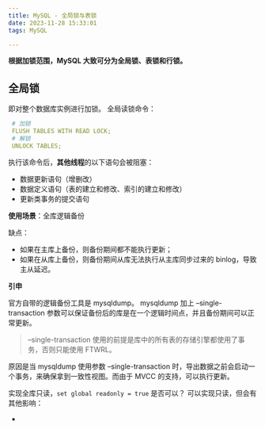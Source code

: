 ```yaml
---
title: MySQL - 全局锁与表锁
date: 2023-11-28 15:33:01
tags: MySQL

---
```


**根据加锁范围，MySQL 大致可分为全局锁、表锁和行锁。**

## 全局锁

即对整个数据库实例进行加锁。
全局读锁命令：

```yaml
 # 加锁
 FLUSH TABLES WITH READ LOCK;
 # 解锁
 UNLOCK TABLES;
```
     
执行该命令后，**其他线程**的以下语句会被阻塞：

 - 数据更新语句（增删改）
 - 数据定义语句（表的建立和修改、索引的建立和修改）
 - 更新类事务的提交语句

**使用场景**：全库逻辑备份

缺点：

- 如果在主库上备份，则备份期间都不能执行更新；
- 如果在从库上备份，则备份期间从库无法执行从主库同步过来的 binlog，导致主从延迟。

**引申**

官方自带的逻辑备份工具是 mysqldump。
mysqldump 加上 –single-transaction  参数可以保证备份后的库是在一个逻辑时间点，并且备份期间可以正常更新。

> –single-transaction 使用的前提是库中的所有表的存储引擎都使用了事务，否则只能使用 FTWRL。

原因是当 mysqldump 使用参数 –single-transaction 时，导出数据之前会启动一个事务，来确保拿到一致性视图。而由于 MVCC 的支持，可以执行更新。

实现全库只读，`set global readonly = true` 是否可以？
可以实现只读，但会有其他影响：

- 
<!--stackedit_data:
eyJoaXN0b3J5IjpbLTczOTEyMzg1OSwtNDU5Njk5MTgyLDE5Nj
MyOTQ4NjUsMTQ0NjAxMTg3LDE5NjMyOTQ4NjUsLTEzMTIyOTQz
LC05OTkzNDAxMDgsLTY2MDM3Nzk4NywtMjk0ODAyNDksLTYwOD
U0NzgzNywxMDQ2MTEzNjM3LDEyNTE0Mzc0MzYsMjA2ODg0Njk3
NSwtNTE0MDk2ODMxLDE5OTEwNDM0MjcsLTE5NDM0NjU1MzYsLT
EzNjk0NDYzMTAsLTUwMTAzMDg2MF19
-->